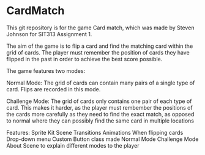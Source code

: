 # CardMatch

This git repository is for the game Card match, which was made by Steven Johnson for SIT313 Assignment 1.

The aim of the game is to flip a card and find the matching card within the grid of cards.  The player must
remember the position of cards they have flipped in the past in order to achieve the best score possible.

The game features two modes:

Normal Mode:
The grid of cards can contain many pairs of a single type of card.  Flips are recorded in this mode.

Challenge Mode:
The grid of cards only contains one pair of each type of card.  This makes it harder, as the player must 
rembember the positions of the cards more carefully as they need to find the exact match, as opposed to
normal where they can possibly find the same card in multiple locations

Features:
  Sprite Kit
  Scene Transitions
  Animations When flipping cards
  Drop-down menu
  Custom Button class made
  Normal Mode
  Challenge Mode
  About Scene to explain different modes to the player
